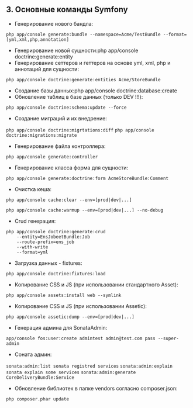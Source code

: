 ## 3. Основные команды Symfony

* Генерирование нового бандла:

`php app/console generate:bundle --namespace=Acme/TestBundle --format=[yml,xml,php,annotation]`

* Генерирование новой сущности:php app/console doctrine:generate:entity
* Генерирование сеттеров и геттеров на основе yml, xml, php и аннотаций для сущности:

`php app/console doctrine:generate:entities Acme/StoreBundle`

*   Создание базы данных:php app/console doctrine:database:create
*   Обновление таблиц в базе данных (только DEV !!!):

`php app/console doctrine:schema:update --force`

*   Создание миграций и их внедрение:

`php app/console doctrine:migrtations:diff`
`php app/console doctrine:migrations:migrate`

*   Генерирование файла контроллера:

`php app/console generate:controller`

*   Генерирование класса форма для сущности:

`php app/console generate:doctrine:form AcmeStoreBundle:Comment`

*   Очистка кеша:

`php app/console cache:clear --env=[prod|dev|...]`

`php app/console cache:warmup --env=[prod|dev|...] --no-debug`

*   Crud генерация:
```
php app/console doctrine:generate:crud
    --entity=EnsJobeetBundle:Job
    --route-prefix=ens_job
    --with-write
    --format=yml
```
*   Загрузка данных - fixtures:

`php app/console doctrine:fixtures:load`

*   Копирование CSS и JS (при использовании стандартного Asset):

`php app/console assets:install web --symlink`

*   Копирование CSS и JS (при использовании Assetic):

`php app/console assetic:dump --env=[prod|dev|...]`

*   Генерация админа для SonataAdmin:

`app/console fos:user:create admintest admin@test.com pass --super-admin`

*   Соната админ:

`sonata:admin:list sonata registred services`
`sonata:admin:explain sonata explain some services`
`sonata:admin:generate CoreDeliveryBundle:Service`

*   Обновление библиотек в папке vendors согласно composer.json:

`php composer.phar update`